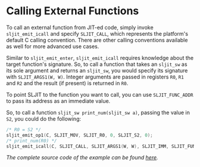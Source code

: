 # Calling External Functions

To call an external function from JIT-ed code, simply invoke `sljit_emit_icall` and specify `SLJIT_CALL`, which represents the platform's default C calling convention. There are other calling conventions available as well for more advanced use cases.

Similar to `sljit_emit_enter`, `sljit_emit_icall` requires knowledge about the target function's signature. So, to call a function that takes an `sljit_sw` as its sole argument and returns an `sljit_sw`, you would specify its signature with `SLJIT_ARGS1(W, W)`. Integer arguments are passed in registers `R0`, `R1` and `R2` and the result (if present) is returned in `R0`.

To point SLJIT to the function you want to call, you can use `SLJIT_FUNC_ADDR` to pass its address as an immediate value.

So, to call a function `sljit_sw print_num(sljit_sw a)`, passing the value in `S2`, you could do the following:

```c
/* R0 = S2 */
sljit_emit_op1(C, SLJIT_MOV, SLJIT_R0, 0, SLJIT_S2, 0);
/* print_num(R0) */
sljit_emit_icall(C, SLJIT_CALL, SLJIT_ARGS1(W, W), SLJIT_IMM, SLJIT_FUNC_ADDR(print_num));
```

*The complete source code of the example can be found [here](/docs/tutorial/sources/func_call.c).*
